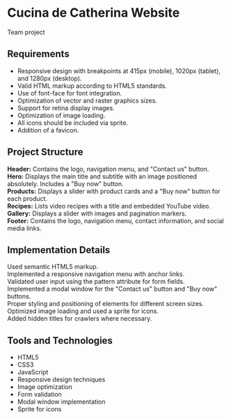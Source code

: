 
# Cucina de Catherina Website
Team project 

## Requirements
* Responsive design with breakpoints at 415px (mobile), 1020px (tablet), and 1280px (desktop).
* Valid HTML markup according to HTML5 standards.
* Use of font-face for font integration.
* Optimization of vector and raster graphics sizes.
* Support for retina display images.
* Optimization of image loading.
* All icons should be included via sprite.
* Addition of a favicon.

## Project Structure
**Header:** Contains the logo, navigation menu, and "Contact us" button.  
**Hero:** Displays the main title and subtitle with an image positioned absolutely. Includes a "Buy now" button.  
**Products:** Displays a slider with product cards and a "Buy now" button for each product.  
**Recipes:** Lists video recipes with a title and embedded YouTube video.  
**Gallery:** Displays a slider with images and pagination markers.  
**Footer:** Contains the logo, navigation menu, contact information, and social media links.  

## Implementation Details
Used semantic HTML5 markup.  
Implemented a responsive navigation menu with anchor links.  
Validated user input using the pattern attribute for form fields.  
Implemented a modal window for the "Contact us" button and "Buy now" buttons.  
Proper styling and positioning of elements for different screen sizes.  
Optimized image loading and used a sprite for icons.  
Added hidden titles for crawlers where necessary.  

## Tools and Technologies
* HTML5
* CSS3
* JavaScript
* Responsive design techniques
* Image optimization
* Form validation
* Modal window implementation
* Sprite for icons
